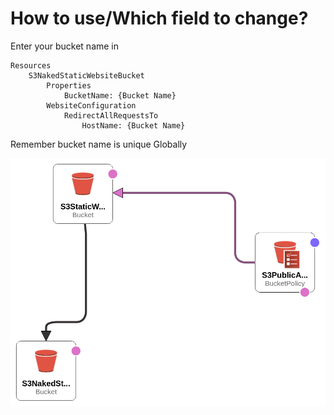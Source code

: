 # How to use/Which field to change?

Enter your bucket name in 

    Resources
        S3NakedStaticWebsiteBucket
            Properties
                BucketName: {Bucket Name}
            WebsiteConfiguration
                RedirectAllRequestsTo
                    HostName: {Bucket Name}
  
Remember bucket name is unique Globally

![Template Design](Template_Design.png)